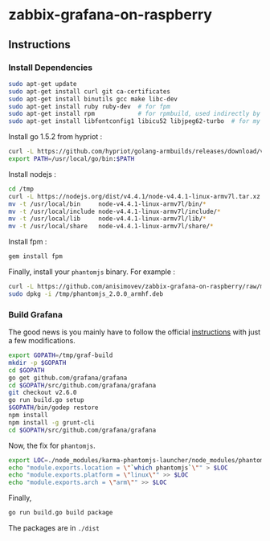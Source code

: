 # zabbix-grafana-on-raspberry

## Instructions
### Install Dependencies
```bash
sudo apt-get update
sudo apt-get install curl git ca-certificates
sudo apt-get install binutils gcc make libc-dev
sudo apt-get install ruby ruby-dev  # for fpm
sudo apt-get install rpm            # for rpmbuild, used indirectly by grafana (call to fpm)
sudo apt-get install libfontconfig1 libicu52 libjpeg62-turbo  # for my phantomjs binary !
```
Install go 1.5.2 from hypriot :
```bash
curl -L https://github.com/hypriot/golang-armbuilds/releases/download/v1.5.2/go1.5.2.linux-armv7.tar.gz | tar -xz -C /usr/local
export PATH=/usr/local/go/bin:$PATH
```
Install nodejs :
```bash
cd /tmp
curl -L https://nodejs.org/dist/v4.4.1/node-v4.4.1-linux-armv7l.tar.xz | tar xfJ  -                                                       && \
mv -t /usr/local/bin     node-v4.4.1-linux-armv7l/bin/*
mv -t /usr/local/include node-v4.4.1-linux-armv7l/include/*
mv -t /usr/local/lib     node-v4.4.1-linux-armv7l/lib/*
mv -t /usr/local/share   node-v4.4.1-linux-armv7l/share/*
```
Install fpm :
```bash
gem install fpm
```
Finally, install your `phantomjs` binary. For example :
```bash
curl -L https://github.com/anisimovev/zabbix-grafana-on-raspberry/raw/master/node-v4.4.1-linux-armv7l.tar.xz
sudo dpkg -i /tmp/phantomjs_2.0.0_armhf.deb
```

### Build Grafana
The good news is you mainly have to follow the official
[instructions](https://github.com/grafana/grafana/blob/v2.6.0/docs/sources/project/building_from_source.md)
with just a few modifications.
```bash
export GOPATH=/tmp/graf-build
mkdir -p $GOPATH
cd $GOPATH
go get github.com/grafana/grafana
cd $GOPATH/src/github.com/grafana/grafana
git checkout v2.6.0
go run build.go setup    
$GOPATH/bin/godep restore   
npm install
npm install -g grunt-cli
cd $GOPATH/src/github.com/grafana/grafana
```
Now, the fix for `phantomjs`.
```bash
export LOC=./node_modules/karma-phantomjs-launcher/node_modules/phantomjs/lib/location.js
echo "module.exports.location = \"`which phantomjs`\"" > $LOC
echo "module.exports.platform = \"linux\"" >> $LOC
echo "module.exports.arch = \"arm\"" >> $LOC
```
Finally,
```bash
go run build.go build package
```
The packages are in `./dist`
